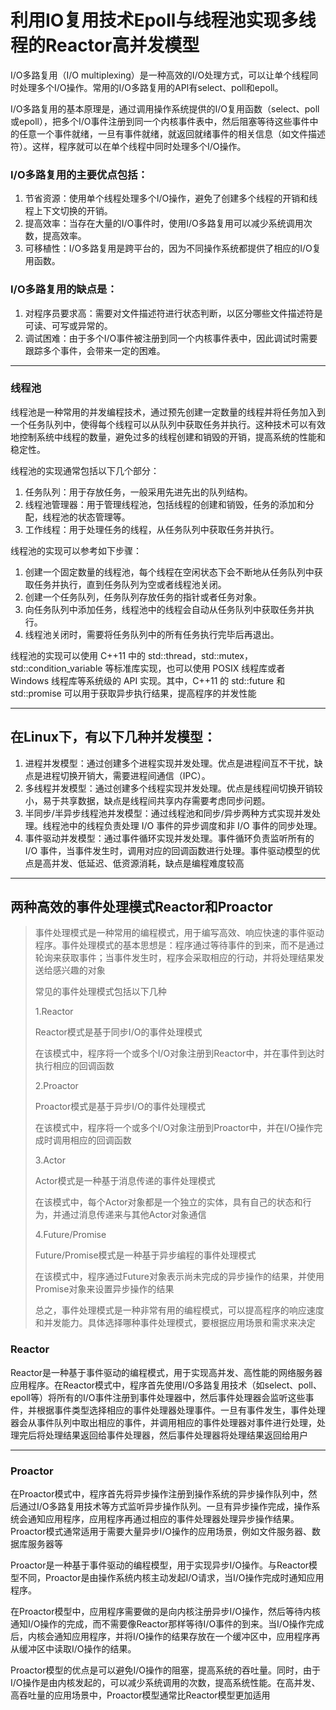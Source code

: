 # 利用IO复用技术Epoll与线程池实现多线程的Reactor高并发模型

I/O多路复用（I/O multiplexing）是一种高效的I/O处理方式，可以让单个线程同时处理多个I/O操作。常用的I/O多路复用的API有select、poll和epoll。

I/O多路复用的基本原理是，通过调用操作系统提供的I/O复用函数（select、poll或epoll），把多个I/O事件注册到同一个内核事件表中，然后阻塞等待这些事件中的任意一个事件就绪，一旦有事件就绪，就返回就绪事件的相关信息（如文件描述符）。这样，程序就可以在单个线程中同时处理多个I/O操作。

### I/O多路复用的主要优点包括：

1. 节省资源：使用单个线程处理多个I/O操作，避免了创建多个线程的开销和线程上下文切换的开销。
2. 提高效率：当存在大量的I/O事件时，使用I/O多路复用可以减少系统调用次数，提高效率。
3. 可移植性：I/O多路复用是跨平台的，因为不同操作系统都提供了相应的I/O复用函数。

### I/O多路复用的缺点是：

1. 对程序员要求高：需要对文件描述符进行状态判断，以区分哪些文件描述符是可读、可写或异常的。
2. 调试困难：由于多个I/O事件被注册到同一个内核事件表中，因此调试时需要跟踪多个事件，会带来一定的困难。

---

### 线程池

线程池是一种常用的并发编程技术，通过预先创建一定数量的线程并将任务加入到一个任务队列中，使得每个线程可以从队列中获取任务并执行。这种技术可以有效地控制系统中线程的数量，避免过多的线程创建和销毁的开销，提高系统的性能和稳定性。

线程池的实现通常包括以下几个部分：

1. 任务队列：用于存放任务，一般采用先进先出的队列结构。
2. 线程池管理器：用于管理线程池，包括线程的创建和销毁，任务的添加和分配，线程池的状态管理等。
3. 工作线程：用于处理任务的线程，从任务队列中获取任务并执行。

线程池的实现可以参考如下步骤：

1. 创建一个固定数量的线程池，每个线程在空闲状态下会不断地从任务队列中获取任务并执行，直到任务队列为空或者线程池关闭。
2. 创建一个任务队列，任务队列存放任务的指针或者任务对象。
3. 向任务队列中添加任务，线程池中的线程会自动从任务队列中获取任务并执行。
4. 线程池关闭时，需要将任务队列中的所有任务执行完毕后再退出。

线程池的实现可以使用 C++11 中的 std::thread，std::mutex，std::condition\_variable 等标准库实现，也可以使用 POSIX 线程库或者 Windows 线程库等系统级的 API 实现。其中，C++11 的 std::future 和 std::promise 可以用于获取异步执行结果，提高程序的并发性能

---

## 在Linux下，有以下几种并发模型：

1. 进程并发模型：通过创建多个进程实现并发处理。优点是进程间互不干扰，缺点是进程切换开销大，需要进程间通信（IPC）。
2. 多线程并发模型：通过创建多个线程实现并发处理。优点是线程间切换开销较小，易于共享数据，缺点是线程间共享内存需要考虑同步问题。
3. 半同步/半异步线程池并发模型：通过线程池和同步/异步两种方式实现并发处理。线程池中的线程负责处理 I/O 事件的异步调度和非 I/O 事件的同步处理。
4. 事件驱动并发模型：通过事件循环实现并发处理。事件循环负责监听所有的 I/O 事件，当事件发生时，调用对应的回调函数进行处理。事件驱动模型的优点是高并发、低延迟、低资源消耗，缺点是编程难度较高

---

## 两种高效的事件处理模式Reactor和Proactor

> 事件处理模式是一种常用的编程模式，用于编写高效、响应快速的事件驱动程序。事件处理模式的基本思想是：程序通过等待事件的到来，而不是通过轮询来获取事件；当事件发生时，程序会采取相应的行动，并将处理结果发送给感兴趣的对象
>
> 常见的事件处理模式包括以下几种
>
> 1.Reactor
>
> Reactor模式是基于同步I/O的事件处理模式
>
> 在该模式中，程序将一个或多个I/O对象注册到Reactor中，并在事件到达时执行相应的回调函数
>
> 2.Proactor
>
> Proactor模式是基于异步I/O的事件处理模式
>
> 在该模式中，程序将一个或多个I/O对象注册到Proactor中，并在I/O操作完成时调用相应的回调函数
>
> 3.Actor
>
> Actor模式是一种基于消息传递的事件处理模式
>
> 在该模式中，每个Actor对象都是一个独立的实体，具有自己的状态和行为，并通过消息传递来与其他Actor对象通信
>
> 4.Future/Promise
>
> Future/Promise模式是一种基于异步编程的事件处理模式
>
> 在该模式中，程序通过Future对象表示尚未完成的异步操作的结果，并使用Promise对象来设置异步操作的结果
>
> 总之，事件处理模式是一种非常有用的编程模式，可以提高程序的响应速度和并发能力。具体选择哪种事件处理模式，要根据应用场景和需求来决定

### Reactor

Reactor是一种基于事件驱动的编程模式，用于实现高并发、高性能的网络服务器应用程序。在Reactor模式中，程序首先使用I/O多路复用技术（如select、poll、epoll等）将所有的I/O事件注册到事件处理器中，然后事件处理器会监听这些事件，并根据事件类型选择相应的事件处理器处理事件。一旦有事件发生，事件处理器会从事件队列中取出相应的事件，并调用相应的事件处理器对事件进行处理，处理完后将处理结果返回给事件处理器，然后事件处理器将处理结果返回给用户

---

### Proactor

在Proactor模式中，程序首先将异步操作注册到操作系统的异步操作队列中，然后通过I/O多路复用技术等方式监听异步操作队列。一旦有异步操作完成，操作系统会通知应用程序，应用程序再通过相应的事件处理器处理异步操作结果。Proactor模式通常适用于需要大量异步I/O操作的应用场景，例如文件服务器、数据库服务器等

Proactor是一种基于事件驱动的编程模型，用于实现异步I/O操作。与Reactor模型不同，Proactor是由操作系统内核主动发起I/O请求，当I/O操作完成时通知应用程序。

在Proactor模型中，应用程序需要做的是向内核注册异步I/O操作，然后等待内核通知I/O操作的完成，而不需要像Reactor那样等待I/O事件的到来。当I/O操作完成后，内核会通知应用程序，并将I/O操作的结果存放在一个缓冲区中，应用程序再从缓冲区中读取I/O操作的结果。

Proactor模型的优点是可以避免I/O操作的阻塞，提高系统的吞吐量。同时，由于I/O操作是由内核发起的，可以减少系统调用的次数，提高系统性能。在高并发、高吞吐量的应用场景中，Proactor模型通常比Reactor模型更加适用
